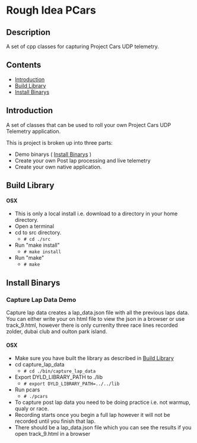 # Rough Idea PCars

## Description

A set of cpp classes for capturing Project Cars UDP telemetry.

## Contents
* [Introduction](#T-Introduction)
* [Build Library](#T-Build)
* [Install Binarys](#T-Installation)

## <a name="T-Introduction"></a>Introduction

A set of classes that can be used to roll your own Project Cars UDP Telemetry application. 

This is project is broken up into three parts: 
* Demo binarys ( [Install Binarys](#T-Installation) )
* Create your own Post lap processing and live telemetry 
* Create your own native application.

## <a name="T-Build"></a>Build Library
#### OSX
* This is only a local install i.e. download to a directory in your home directory.
* Open a terminal
* cd to src directory. 
  * ```# cd ./src```
* Run "make install"
  * ```# make install```
* Run "make"
  * ```# make```
  
## <a name="T-Installation"></a>Install Binarys

### Capture Lap Data Demo
Capture lap data creates a lap_data.json file with all the previous laps data.
You can either write your on html file to view the json in a browser or use track_9.html,
however there is only currenlty three race lines recorded zolder, dubai club and oulton park island.
#### OSX
* Make sure you have built the library as described in [Build Library](#T-Build)
* cd capture_lap_data
  * ```# cd ./bin/capture_lap_data```
* Export DYLD_LIBRARY_PATH to ./lib
  * ```# export DYLD_LIBRARY_PATH=../../lib```
* Run pcars
  * ```# ./pcars```
* To capture post lap data you need to be doing practice i.e. not warmup, qualy or race.
* Recording starts once you begin a full lap however it will not be recorded until you finish that lap.
* There should be a lap_data.json file which you can see the results if you open track_9.html in a browser
